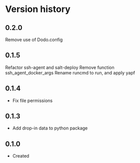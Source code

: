 # Version history

## 0.2.0

Remove use of Dodo.config

## 0.1.5

Refactor ssh-agent and salt-deploy
Remove function ssh_agent_docker_args
Rename runcmd to run, and apply yapf

## 0.1.4

- Fix file permissions

## 0.1.3

- Add drop-in data to python package

## 0.1.0

- Created

